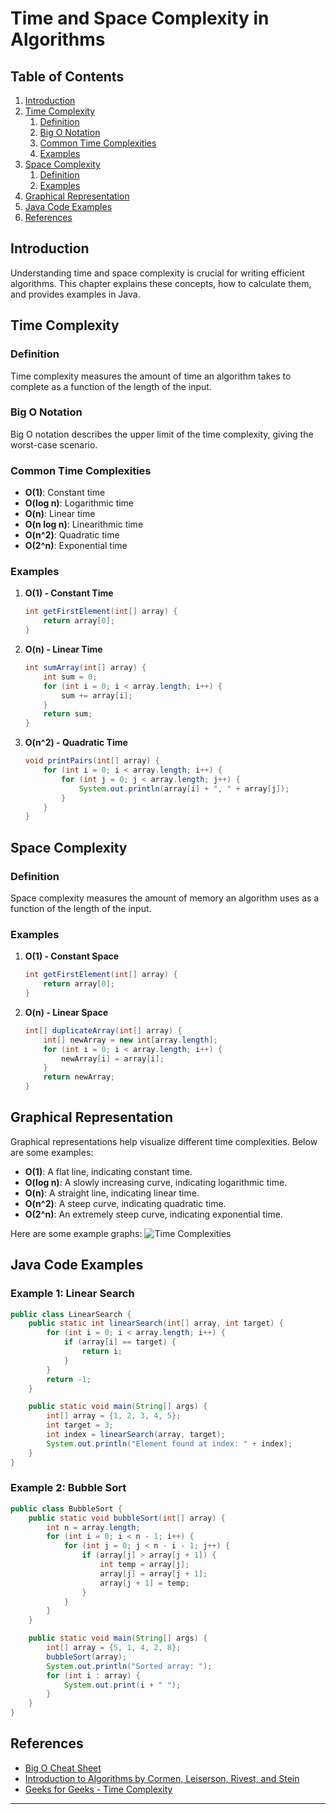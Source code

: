 # Time and Space Complexity in Algorithms

## Table of Contents
1. [Introduction](#introduction)
2. [Time Complexity](#time-complexity)
    1. [Definition](#definition)
    2. [Big O Notation](#big-o-notation)
    3. [Common Time Complexities](#common-time-complexities)
    4. [Examples](#examples)
3. [Space Complexity](#space-complexity)
    1. [Definition](#definition)
    2. [Examples](#examples-1)
4. [Graphical Representation](#graphical-representation)
5. [Java Code Examples](#java-code-examples)
6. [References](#references)

## Introduction

Understanding time and space complexity is crucial for writing efficient algorithms. This chapter explains these concepts, how to calculate them, and provides examples in Java.

## Time Complexity

### Definition

Time complexity measures the amount of time an algorithm takes to complete as a function of the length of the input.

### Big O Notation

Big O notation describes the upper limit of the time complexity, giving the worst-case scenario.

### Common Time Complexities

- **O(1)**: Constant time
- **O(log n)**: Logarithmic time
- **O(n)**: Linear time
- **O(n log n)**: Linearithmic time
- **O(n^2)**: Quadratic time
- **O(2^n)**: Exponential time

### Examples

1. **O(1) - Constant Time**

    ```java
    int getFirstElement(int[] array) {
        return array[0];
    }
    ```

2. **O(n) - Linear Time**

    ```java
    int sumArray(int[] array) {
        int sum = 0;
        for (int i = 0; i < array.length; i++) {
            sum += array[i];
        }
        return sum;
    }
    ```

3. **O(n^2) - Quadratic Time**

    ```java
    void printPairs(int[] array) {
        for (int i = 0; i < array.length; i++) {
            for (int j = 0; j < array.length; j++) {
                System.out.println(array[i] + ", " + array[j]);
            }
        }
    }
    ```

## Space Complexity

### Definition

Space complexity measures the amount of memory an algorithm uses as a function of the length of the input.

### Examples

1. **O(1) - Constant Space**

    ```java
    int getFirstElement(int[] array) {
        return array[0];
    }
    ```

2. **O(n) - Linear Space**

    ```java
    int[] duplicateArray(int[] array) {
        int[] newArray = new int[array.length];
        for (int i = 0; i < array.length; i++) {
            newArray[i] = array[i];
        }
        return newArray;
    }
    ```

## Graphical Representation

Graphical representations help visualize different time complexities. Below are some examples:

- **O(1)**: A flat line, indicating constant time.
- **O(log n)**: A slowly increasing curve, indicating logarithmic time.
- **O(n)**: A straight line, indicating linear time.
- **O(n^2)**: A steep curve, indicating quadratic time.
- **O(2^n)**: An extremely steep curve, indicating exponential time.

Here are some example graphs:
![Time Complexities](https://www.bigocheatsheet.com/img/big-o-cheat-sheet-poster.png)

## Java Code Examples

### Example 1: Linear Search

```java
public class LinearSearch {
    public static int linearSearch(int[] array, int target) {
        for (int i = 0; i < array.length; i++) {
            if (array[i] == target) {
                return i;
            }
        }
        return -1;
    }

    public static void main(String[] args) {
        int[] array = {1, 2, 3, 4, 5};
        int target = 3;
        int index = linearSearch(array, target);
        System.out.println("Element found at index: " + index);
    }
}
```

### Example 2: Bubble Sort

```java
public class BubbleSort {
    public static void bubbleSort(int[] array) {
        int n = array.length;
        for (int i = 0; i < n - 1; i++) {
            for (int j = 0; j < n - i - 1; j++) {
                if (array[j] > array[j + 1]) {
                    int temp = array[j];
                    array[j] = array[j + 1];
                    array[j + 1] = temp;
                }
            }
        }
    }

    public static void main(String[] args) {
        int[] array = {5, 1, 4, 2, 8};
        bubbleSort(array);
        System.out.println("Sorted array: ");
        for (int i : array) {
            System.out.print(i + " ");
        }
    }
}
```

## References

- [Big O Cheat Sheet](https://www.bigocheatsheet.com/)
- [Introduction to Algorithms by Cormen, Leiserson, Rivest, and Stein](https://mitpress.mit.edu/9780262046305/introduction-to-algorithms/)
- [Geeks for Geeks - Time Complexity](https://www.geeksforgeeks.org/analysis-of-algorithms-set-1-asymptotic-analysis/)

---

